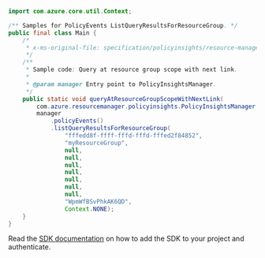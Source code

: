 ```java
import com.azure.core.util.Context;

/** Samples for PolicyEvents ListQueryResultsForResourceGroup. */
public final class Main {
    /*
     * x-ms-original-file: specification/policyinsights/resource-manager/Microsoft.PolicyInsights/stable/2019-10-01/examples/PolicyEvents_QueryResourceGroupScopeNextLink.json
     */
    /**
     * Sample code: Query at resource group scope with next link.
     *
     * @param manager Entry point to PolicyInsightsManager.
     */
    public static void queryAtResourceGroupScopeWithNextLink(
        com.azure.resourcemanager.policyinsights.PolicyInsightsManager manager) {
        manager
            .policyEvents()
            .listQueryResultsForResourceGroup(
                "fffedd8f-ffff-fffd-fffd-fffed2f84852",
                "myResourceGroup",
                null,
                null,
                null,
                null,
                null,
                null,
                null,
                "WpmWfBSvPhkAK6QD",
                Context.NONE);
    }
}
```

Read the [SDK documentation](https://github.com/Azure/azure-sdk-for-java/blob/azure-resourcemanager-policyinsights_1.0.0-beta.2/sdk/policyinsights/azure-resourcemanager-policyinsights/README.md) on how to add the SDK to your project and authenticate.
